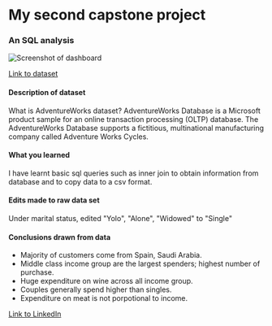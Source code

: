 # My second capstone project

### An SQL analysis

![Screenshot of dashboard]()

[Link to dataset](https://github.com/lorint/AdventureWorks-for-Postgres)

#### Description of dataset

What is AdventureWorks dataset? AdventureWorks Database is a Microsoft product sample for an online transaction processing (OLTP) database. 
The AdventureWorks Database supports a fictitious, multinational manufacturing company called Adventure Works Cycles.

#### What you learned

I have learnt basic sql queries such as inner join to obtain information from database and to copy data to a csv format.

#### Edits made to raw data set

Under marital status, edited "Yolo", "Alone", "Widowed" to "Single"

#### Conclusions drawn from data
- Majority of customers come from Spain, Saudi Arabia.
- Middle class income group are the largest spenders; highest number of purchase.
- Huge expenditure on wine across all income group.
- Couples generally spend higher than singles.
- Expenditure on meat is not porpotional to income.

[Link to LinkedIn](https://www.linkedin.com/in/jeremy-tay-116124139/)
